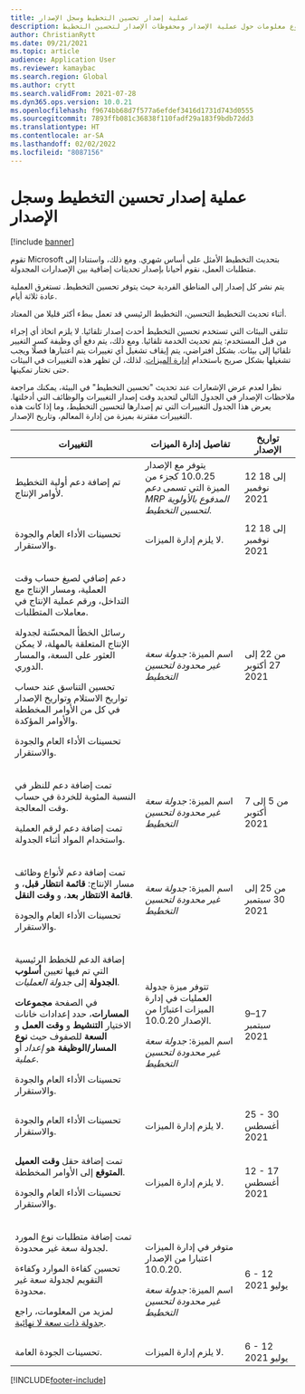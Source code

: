 ```yaml
---
title: عملية إصدار تحسين التخطيط وسجل الإصدار
description: يوفر هذا الموضوع معلومات حول عملية الإصدار ومحفوظات الإصدار لتحسين التخطيط.
author: ChristianRytt
ms.date: 09/21/2021
ms.topic: article
audience: Application User
ms.reviewer: kamaybac
ms.search.region: Global
ms.author: crytt
ms.search.validFrom: 2021-07-28
ms.dyn365.ops.version: 10.0.21
ms.openlocfilehash: f9674bb68d7f577a6efdef3416d1731d743d0555
ms.sourcegitcommit: 7893ffb081c36838f110fadf29a183f9bdb72dd3
ms.translationtype: HT
ms.contentlocale: ar-SA
ms.lasthandoff: 02/02/2022
ms.locfileid: "8087156"
---
```

# <a name="planning-optimization-release-process-and-release-history"></a>عملية إصدار تحسين التخطيط وسجل الإصدار

[!include [banner](../../includes/banner.md)]

تقوم Microsoft بتحديث التخطيط الأمثل على أساس شهري. ومع ذلك، واستنادا إلى متطلبات العمل، نقوم أحيانا بإصدار تحديثات إضافية بين الإصدارات المجدولة.

يتم نشر كل إصدار إلى المناطق الفردية حيث يتوفر تحسين التخطيط. تستغرق العملية عادة ثلاثة أيام.

أثناء تحديث التخطيط التحسين، التخطيط الرئيسي قد تعمل ببطء أكثر قليلا من المعتاد.

تتلقى البيئات التي تستخدم تحسين التخطيط أحدث إصدار تلقائيا. لا يلزم اتخاذ أي إجراء من قبل المستخدم: يتم تحديث الخدمة تلقائيا. ومع ذلك، يتم دفع أي وظيفة كسر التغيير تلقائيا إلى بيئات. بشكل افتراضي، يتم إيقاف تشغيل أي تغييرات يتم اعتبارها فصلًا ويجب تشغيلها بشكل صريح باستخدام [إدارة الميزات](../../../fin-ops-core/fin-ops/get-started/feature-management/feature-management-overview.md). لذلك، لن تظهر هذه التغييرات في البيئات حتى تختار تمكينها.

نظرا لعدم عرض الإشعارات عند تحديث "تحسين التخطيط" في البيئة، يمكنك مراجعة ملاحظات الإصدار في الجدول التالي لتحديد وقت إصدار التغييرات والوظائف التي أدخلتها. يعرض هذا الجدول التغييرات التي تم إصدارها لتحسين التخطيط، وما إذا كانت هذه التغييرات مقترنة بميزة من إدارة المعالم، وتاريخ الإصدار.

| التغييرات | تفاصيل إدارة الميزات | تواريخ الإصدار |
|---|---|---|
| <p>تم إضافة دعم أولية التخطيط لأوامر الإنتاج. | يتوفر مع الإصدار 10.0.25 كجزء من الميزة التي تسمى *دعم MRP المدفوع بالأولوية لتحسين التخطيط‬*. | 12 إلى 18 نوفمبر 2021 |
| <p>تحسينات الأداء العام والجودة والاستقرار. | لا يلزم إدارة الميزات. | 12 إلى 18 نوفمبر 2021 |
| <p>دعم إضافي لصيغ حساب وقت العملية، ومسار الإنتاج مع التداخل، ورقم عملية الإنتاج في معاملات المتطلبات.</p><p>رسائل الخطأ المحسّنة لجدولة الإنتاج المتعلقة بالمهلة، لا يمكن العثور على السعة، والمسار الدوري.</p><p>تحسين التناسق عند حساب تواريخ الاستلام وتواريخ الإصدار في كل من الأوامر المخططة والأوامر المؤكدة.</p><p>تحسينات الأداء العام والجودة والاستقرار. | اسم الميزة: *جدولة سعة غير محدودة لتحسين التخطيط* | من 22 إلى 27 أكتوبر 2021 |
| <p>تمت إضافة دعم للنظر في النسبة المئوية للخردة في حساب وقت المعالجة.</p><p>تمت إضافة دعم لرقم العملية واستخدام المواد أثناء الجدولة. | اسم الميزة: *جدولة سعة غير محدودة لتحسين التخطيط* | من 5 إلى 7 أكتوبر 2021 |
| <p>تمت إضافة دعم لأنواع وظائف مسار الإنتاج: **قائمة انتظار قبل**، و **قائمة الانتظار بعد**، و **وقت النقل**.</p><p>تحسينات الأداء العام والجودة والاستقرار. | اسم الميزة: *جدولة سعة غير محدودة لتحسين التخطيط* | من 25 إلى 30 سبتمبر 2021 |
| <p>إضافة الدعم للخطط الرئيسية التي تم فيها تعيين **أسلوب الجدولة** إلى *جدولة العمليات*.</p><p>في الصفحة **مجموعات المسارات**، حدد إعدادات خانات الاختيار **التنشيط** و **وقت العمل** و **السعة** للصفوف حيث **نوع المسار/الوظيفة** هو *إعداد* أو *عملية*. </p><p>تحسينات الأداء العام والجودة والاستقرار. | <p>تتوفر ميزة جدولة العمليات في إدارة الميزات اعتبارًا من الإصدار 10.0.20.</p><p>اسم الميزة: *جدولة سعة غير محدودة لتحسين التخطيط*</p>  | 9–17 سبتمبر 2021 |
| تحسينات الأداء العام والجودة والاستقرار. | لا يلزم إدارة الميزات. | 25 - 30 أغسطس 2021 |
| <p>تمت إضافة حقل **وقت العميل المتوقع** إلى الأوامر المخططة.</p><p>تحسينات الأداء العام والجودة والاستقرار.</p> | لا يلزم إدارة الميزات. | 12 - 17 أغسطس 2021 |
| <p>تمت إضافة متطلبات نوع المورد لجدولة سعة غير محدودة.</p><p>تحسين كفاءة الموارد وكفاءة التقويم لجدولة سعة غير محدودة.</p><p>لمزيد من المعلومات، راجع [جدولة ذات سعة لا نهائية](infinite-capacity-planning.md). | <p>متوفر في إدارة الميزات اعتبارا من الإصدار 10.0.20.</p><p>اسم الميزة: *جدولة سعة غير محدودة لتحسين التخطيط*</p> | 6 - 12 يوليو 2021 |
| تحسينات الجودة العامة. | لا يلزم إدارة الميزات. | 6 - 12 يوليو 2021 |

[!INCLUDE[footer-include](../../../includes/footer-banner.md)]
